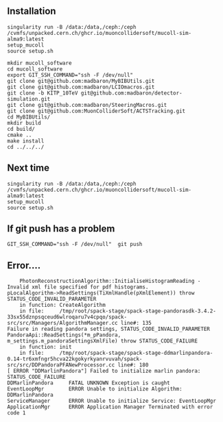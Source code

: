 
## Installation

    singularity run -B /data:/data,/ceph:/ceph /cvmfs/unpacked.cern.ch/ghcr.io/muoncollidersoft/mucoll-sim-alma9:latest
    setup_mucoll
    source setup.sh

    mkdir mucoll_software
    cd mucoll_software
    export GIT_SSH_COMMAND="ssh -F /dev/null"
    git clone git@github.com:madbaron/MyBIBUtils.git
    git clone git@github.com:madbaron/LCIOmacros.git
    git clone -b KITP_10TeV git@github.com:madbaron/detector-simulation.git
    git clone git@github.com:madbaron/SteeringMacros.git
    git clone git@github.com:MuonColliderSoft/ACTSTracking.git
    cd MyBIBUtils/
    mkdir build
    cd build/
    cmake ..
    make install
    cd ../../../

## Next time

    singularity run -B /data:/data,/ceph:/ceph /cvmfs/unpacked.cern.ch/ghcr.io/muoncollidersoft/mucoll-sim-alma9:latest
    setup_mucoll
    source setup.sh


## If git push has a problem

    GIT_SSH_COMMAND="ssh -F /dev/null"  git push

## Error....

        PhotonReconstructionAlgorithm::InitialiseHistogramReading - Invalid xml file specified for pdf histograms.
    pLocalAlgorithm->ReadSettings(TiXmlHandle(pXmlElement)) throw STATUS_CODE_INVALID_PARAMETER
        in function: CreateAlgorithm
        in file:     /tmp/root/spack-stage/spack-stage-pandorasdk-3.4.2-33sx55dznpsqceud6wlroqaru7v4cpqo/spack-src/src/Managers/AlgorithmManager.cc line#: 135
    Failure in reading pandora settings, STATUS_CODE_INVALID_PARAMETER
    PandoraApi::ReadSettings(*m_pPandora, m_settings.m_pandoraSettingsXmlFile) throw STATUS_CODE_FAILURE
        in function: init
        in file:     /tmp/root/spack-stage/spack-stage-ddmarlinpandora-0.14-tr6xmfngr5hcva22kgokyrkyanrvuvah/spack-src/src/DDPandoraPFANewProcessor.cc line#: 180
    [ ERROR "DDMarlinPandora"] Failed to initialize marlin pandora: STATUS_CODE_FAILURE
    DDMarlinPandora     FATAL UNKNOWN Exception is caught
    EventLoopMgr        ERROR Unable to initialize Algorithm: DDMarlinPandora
    ServiceManager      ERROR Unable to initialize Service: EventLoopMgr
    ApplicationMgr      ERROR Application Manager Terminated with error code 1
